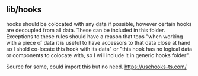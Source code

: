 ## lib/hooks

hooks should be colocated with any data if possible, however certain hooks are decoupled from all data. These can be included in this folder. Exceptions to these rules should have a reason that tops "when working with a piece of data it is useful to have accessors to that data close at hand so I shold co-locate this hook with its data" or "this hook has no logical data or components to colocate with, so I will include it in generic hooks folder".

Source for some, could import this but no need.
https://usehooks-ts.com/


